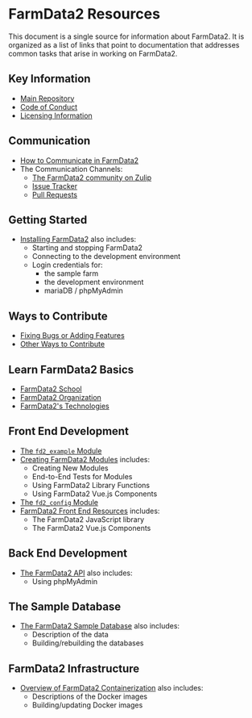 # FarmData2 Resources #

This document is a single source for information about FarmData2. It is organized as a list of links that point to documentation that addresses common tasks that arise in working on FarmData2.

## Key Information ##

  - [Main Repository](https://github.com/DickinsonCollege/FarmData2)
  - [Code of Conduct](CODE_OF_CONDUCT.md)
  - [Licensing Information](LICENSE.md)

## Communication ##

  - [How to Communicate in FarmData2](docs/Communications.md)
  - The Communication Channels:
    - [The FarmData2 community on Zulip](https://farmdata2.zulipchat.com/)
    - [Issue Tracker](https://github.com/DickinsonCollege/FarmData2/issues)
    - [Pull Requests](https://github.com/DickinsonCollege/FarmData2/pulls)

## Getting Started ##

  - [Installing FarmData2](INSTALL.md) also includes:
    - Starting and stopping FarmData2
    - Connecting to the development environment
    - Login credentials for:
      - the sample farm 
      - the development environment
      - mariaDB / phpMyAdmin

## Ways to Contribute ##

  - [Fixing Bugs or Adding Features](CONTRIBUTING.md)
  - [Other Ways to Contribute](docs/WaysToContribute.md)
  
## Learn FarmData2 Basics ##

  - [FarmData2 School](farmdata2/farmdata2_modules/fd2_school/README.md)
  - [FarmData2 Organization](docs/Organization.md)
  - [FarmData2's Technologies](docs/Technologies.md)
  
## Front End Development ##

  - [The `fd2_example` Module](farmdata2/farmdata2_modules/fd2_example/README.md)
  - [Creating FarmData2 Modules](farmdata2/farmdata2_modules/README.md) includes:
    - Creating New Modules
    - End-to-End Tests for Modules
    - Using FarmData2 Library Functions
    - Using FarmData2 Vue.js Components
  - [The `fd2_config` Module](farmdata2/farmdata2_modules/fd2_config/README.md)
  - [FarmData2 Front End Resources](farmdata2/farmdata2_modules/resources/README.md) includes:
    - The FarmData2 JavaScript library
    - The FarmData2 Vue.js Components

## Back End Development ##

  - [The FarmData2 API](farmdata2/farmdata2_api/README.md) also includes:
    - Using phpMyAdmin

## The Sample Database ##

  - [The FarmData2 Sample Database](docker/sampleDB/README.md) also includes:
    - Description of the data
    - Building/rebuilding the databases  

## FarmData2 Infrastructure ##

  - [Overview of FarmData2 Containerization](docker/README.md) also includes:
    - Descriptions of the Docker images
    - Building/updating Docker images
  